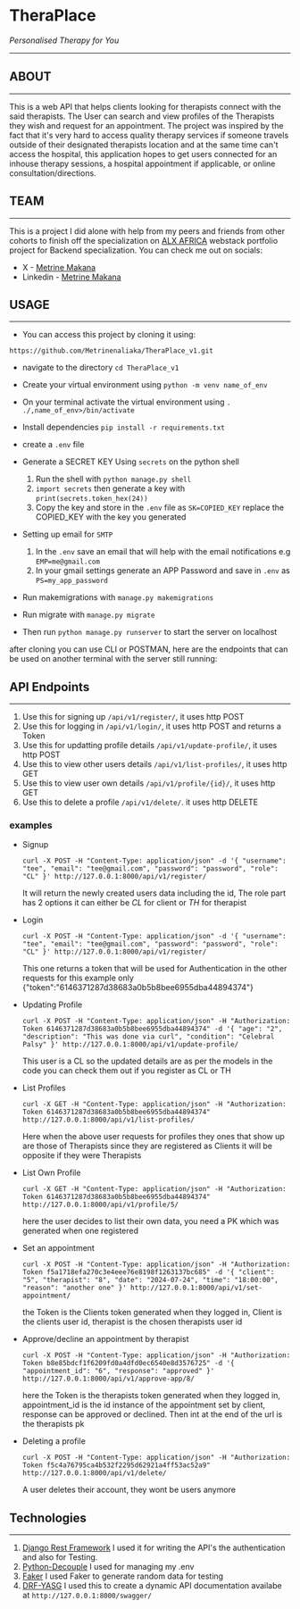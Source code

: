 # TheraPlace
  _Personalised Therapy for You_
______
  
## ABOUT
_______


This is a web API that helps clients looking for therapists connect with the said therapists.
The User can search and view profiles of the Therapists they wish and request for an appointment.
The project was inspired by the fact that it's very hard to access quality therapy services if someone
travels outside of their designated therapists location and at the same time can't access the hospital,
this application hopes to get users connected for an inhouse therapy sessions, a hospital appointment if applicable, or online consultation/directions.

## TEAM
____
This is a project I did alone with help from my peers and friends from other cohorts to finish off the specialization
on [ALX AFRICA](https://www.alxafrica.com/) webstack portfolio project for Backend specialization.
You can check me out on socials:
- X - [Metrine Makana](https://x.com/makanametrine)
- Linkedin - [Metrine Makana](https:/www.linkedin.com/in/metrine-makana/)

## USAGE
____
- You can access this project by cloning it using:
```
https://github.com/Metrinenaliaka/TheraPlace_v1.git

```
- navigate to the directory `cd TheraPlace_v1`
- Create your virtual environment using `python -m venv name_of_env`

- On your terminal activate the virtual environment using `. ./,name_of_env>/bin/activate`
- Install dependencies `pip install -r requirements.txt`
- create a `.env` file
- Generate a SECRET KEY Using `secrets` on the python shell
  1. Run the shell with `python manage.py shell`
  2. `import secrets` then generate a key with `print(secrets.token_hex(24))`
  3. Copy the key and store in the `.env` file as `SK=COPIED_KEY` replace the COPIED_KEY with the key you generated
- Setting up email for `SMTP`
  1. In the `.env` save an email that will help with the email notifications e.g `EMP=me@gmail.com`
  2. In your gmail settings generate an APP Password and save in `.env` as `PS=my_app_password`
- Run makemigrations with `manage.py makemigrations`
- Run migrate with `manage.py migrate`
- Then run `python manage.py runserver` to start the server on localhost

after cloning you can use CLI or POSTMAN, here are the endpoints that can be used on another terminal with the server still running:

## API Endpoints
______
1. Use this for signing up `/api/v1/register/`, it uses http POST
2. Use this for logging in `/api/v1/login/`, it uses http POST and returns a Token
3. Use this for updatting profile details `/api/v1/update-profile/`, it uses http POST
4. Use this to view other users details `/api/v1/list-profiles/`, it uses http GET
5. Use this to view user own details `/api/v1/profile/{id}/`, it uses http GET
6. Use this to delete a profile `/api/v1/delete/`. it uses http DELETE

### examples
- Signup
  ```
  curl -X POST -H "Content-Type: application/json" -d '{ "username": "tee", "email": "tee@gmail.com", "password": "password", "role": "CL" }' http://127.0.0.1:8000/api/v1/register/
  ```
  It will return the newly created users data including the id, The role part has 2 options it can either be *CL* for client or *TH* for therapist
- Login
  ```
  curl -X POST -H "Content-Type: application/json" -d '{ "username": "tee", "email": "tee@gmail.com", "password": "password", "role": "CL" }' http://127.0.0.1:8000/api/v1/register/
  ```
  This one returns a token that will be used for Authentication in the other requests for this example only
  {"token":"6146371287d38683a0b5b8bee6955dba44894374"}
- Updating Profile
  ```
  curl -X POST -H "Content-Type: application/json" -H "Authorization: Token 6146371287d38683a0b5b8bee6955dba44894374" -d '{ "age": "2", "description": "This was done via curl", "condition": "Celebral Palsy" }' http://127.0.0.1:8000/api/v1/update-profile/
  ```
  This user is a CL so the updated details are as per the models in the code you can check them out if you register as CL or TH

- List Profiles
  ```
  curl -X GET -H "Content-Type: application/json" -H "Authorization: Token 6146371287d38683a0b5b8bee6955dba44894374" http://127.0.0.1:8000/api/v1/list-profiles/
  ```
  Here when the above user requests for profiles they ones that show up are those of Therapists since they are registered as Clients it will be opposite if they were Therapists
- List Own Profile
  ```
  curl -X GET -H "Content-Type: application/json" -H "Authorization: Token 6146371287d38683a0b5b8bee6955dba44894374" http://127.0.0.1:8000/api/v1/profile/5/
  ```
  here the user decides to list their own data, you need a PK which was generated when one registered
- Set an appointment 
  ```
  curl -X POST -H "Content-Type: application/json" -H "Authorization: Token f5a1718efa270c3e4eee76e8198f1263137bc685" -d '{ "client": "5", "therapist": "8", "date": "2024-07-24", "time": "18:00:00", "reason": "another one" }' http://127.0.0.1:8000/api/v1/set-appointment/
  ```
  the Token is the Clients token generated when they logged in, Client is the clients user id, therapist is the chosen therapists user id
- Approve/decline an appointment by therapist
  ```
  curl -X POST -H "Content-Type: application/json" -H "Authorization: Token b8e85bdcf1f6209fd0a4dfd0ec6540e8d3576725" -d '{ "appointment_id": "6", "response": "approved" }' http://127.0.0.1:8000/api/v1/approve-app/8/
  ```
  here the Token is the therapists token generated when they logged in, appointment_id is the id instance of the appointment set by client, response can be approved or declined. Then int at the end of the url is the therapists pk


- Deleting a profile
  ```
  curl -X POST -H "Content-Type: application/json" -H "Authorization: Token f5c4a76795ca4b532f2295d62921a4ff53ac52a9" http://127.0.0.1:8000/api/v1/delete/
  ```
  A user deletes their account, they wont be users anymore

## Technologies
______
1. [Django Rest Framework](https://www.django-rest-framework.org/)
   I used it for writing the API's the authentication and also for Testing.
2. [Python-Decouple](https://pypi.org/project/python-decouple/) I used for managing my .env
3. [Faker](https://faker.readthedocs.io/en/master/) I used Faker to generate random data for testing
4. [DRF-YASG](https://drf-yasg.readthedocs.io/en/stable/) I used this to create a dynamic API documentation availabe at `http://127.0.0.1:8000/swagger/`
